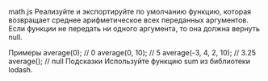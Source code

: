 math.js
Реализуйте и экспортируйте по умолчанию функцию, которая возвращает среднее арифметическое всех переданных аргументов. Если функции не передать ни одного аргумента, то она должна вернуть null.

Примеры
average(0); // 0
average(0, 10); // 5
average(-3, 4, 2, 10); // 3.25
average(); // null
Подсказки
Используйте функцию sum из библиотеки lodash.